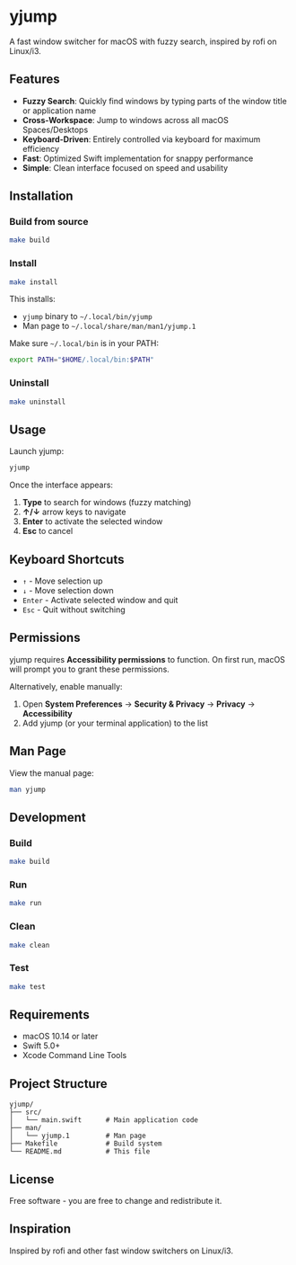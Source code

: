 # yjump

A fast window switcher for macOS with fuzzy search, inspired by rofi on Linux/i3.

## Features

- **Fuzzy Search**: Quickly find windows by typing parts of the window title or application name
- **Cross-Workspace**: Jump to windows across all macOS Spaces/Desktops
- **Keyboard-Driven**: Entirely controlled via keyboard for maximum efficiency
- **Fast**: Optimized Swift implementation for snappy performance
- **Simple**: Clean interface focused on speed and usability

## Installation

### Build from source

```bash
make build
```

### Install

```bash
make install
```

This installs:
- `yjump` binary to `~/.local/bin/yjump`
- Man page to `~/.local/share/man/man1/yjump.1`

Make sure `~/.local/bin` is in your PATH:

```bash
export PATH="$HOME/.local/bin:$PATH"
```

### Uninstall

```bash
make uninstall
```

## Usage

Launch yjump:

```bash
yjump
```

Once the interface appears:

1. **Type** to search for windows (fuzzy matching)
2. **↑/↓** arrow keys to navigate
3. **Enter** to activate the selected window
4. **Esc** to cancel

## Keyboard Shortcuts

- `↑` - Move selection up
- `↓` - Move selection down
- `Enter` - Activate selected window and quit
- `Esc` - Quit without switching

## Permissions

yjump requires **Accessibility permissions** to function. On first run, macOS will prompt you to grant these permissions.

Alternatively, enable manually:
1. Open **System Preferences** → **Security & Privacy** → **Privacy** → **Accessibility**
2. Add yjump (or your terminal application) to the list

## Man Page

View the manual page:

```bash
man yjump
```

## Development

### Build

```bash
make build
```

### Run

```bash
make run
```

### Clean

```bash
make clean
```

### Test

```bash
make test
```

## Requirements

- macOS 10.14 or later
- Swift 5.0+
- Xcode Command Line Tools

## Project Structure

```
yjump/
├── src/
│   └── main.swift      # Main application code
├── man/
│   └── yjump.1         # Man page
├── Makefile            # Build system
└── README.md           # This file
```

## License

Free software - you are free to change and redistribute it.

## Inspiration

Inspired by rofi and other fast window switchers on Linux/i3.

